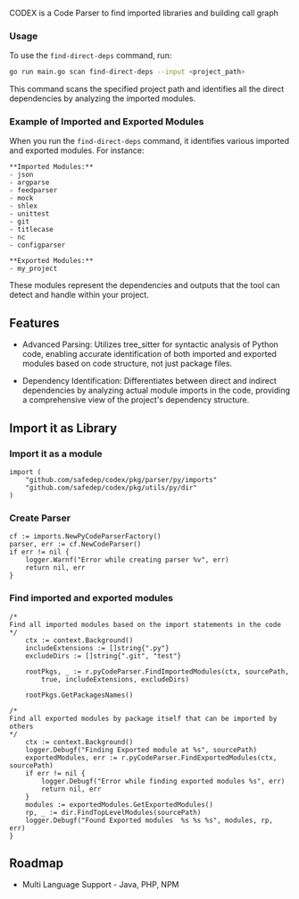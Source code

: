 
CODEX is a Code Parser to find imported libraries and building call graph

### Usage
To use the `find-direct-deps` command, run:

```bash
go run main.go scan find-direct-deps --input <project_path>
```

This command scans the specified project path and identifies all the direct dependencies by analyzing the imported modules.

### Example of Imported and Exported Modules

When you run the `find-direct-deps` command, it identifies various imported and exported modules. For instance:

```
**Imported Modules:**
- json
- argparse
- feedparser
- mock
- shlex
- unittest
- git
- titlecase
- nc
- configparser

**Exported Modules:**
- my_project
```

These modules represent the dependencies and outputs that the tool can detect and handle within your project.


## Features 

* Advanced Parsing: Utilizes tree_sitter for syntactic analysis of Python code, enabling accurate identification of both imported and exported modules based on code structure, not just package files.

* Dependency Identification: Differentiates between direct and indirect dependencies by analyzing actual module imports in the code, providing a comprehensive view of the project's dependency structure.

## Import it as Library

### Import it as a module
```
import (
	"github.com/safedep/codex/pkg/parser/py/imports"
	"github.com/safedep/codex/pkg/utils/py/dir"
)

```

### Create Parser

```
cf := imports.NewPyCodeParserFactory()
parser, err := cf.NewCodeParser()
if err != nil {
    logger.Warnf("Error while creating parser %v", err)
    return nil, err
}
```

### Find imported and exported modules
```
/*
Find all imported modules based on the import statements in the code
*/
	ctx := context.Background()
	includeExtensions := []string{".py"}
	excludeDirs := []string{".git", "test"}

	rootPkgs, _ := r.pyCodeParser.FindImportedModules(ctx, sourcePath,
		true, includeExtensions, excludeDirs)
	
    rootPkgs.GetPackagesNames()

/*
Find all exported modules by package itself that can be imported by others
*/
	ctx := context.Background()
	logger.Debugf("Finding Exported module at %s", sourcePath)
	exportedModules, err := r.pyCodeParser.FindExportedModules(ctx, sourcePath)
	if err != nil {
		logger.Debugf("Error while finding exported modules %s", err)
		return nil, err
	}
	modules := exportedModules.GetExportedModules()
	rp, _ := dir.FindTopLevelModules(sourcePath)
	logger.Debugf("Found Exported modules  %s %s %s", modules, rp, err)
}

```

## Roadmap

* Multi Language Support - Java, PHP, NPM









